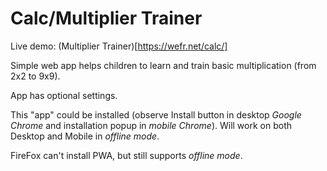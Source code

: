 # Calc/Multiplier Trainer

Live demo: (Multiplier Trainer)[https://wefr.net/calc/]

Simple web app helps children to learn and train basic multiplication (from 2x2 to 9x9).

App has optional settings.

This "app" could be installed (observe Install button in desktop *Google Chrome* and installation popup in *mobile Chrome*). Will work on both Desktop and Mobile in *offline mode*.

FireFox can't install PWA, but still supports *offline mode*.


